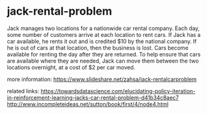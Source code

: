 # jack-rental-problem
Jack manages two locations for a nationwide car rental company. Each day, some number of customers arrive at each location to rent cars. If Jack has a car available, he rents it out and is credited $10 by the national company. If he is out of cars at that location, then the business is lost. Cars become available for renting the day after they are returned. To help ensure that cars are available where they are needed, Jack can move them between the two locations overnight, at a cost of $2 per car moved.

more information: https://www.slideshare.net/zahsa/jack-rentalcarproblem

related links: 
https://towardsdatascience.com/elucidating-policy-iteration-in-reinforcement-learning-jacks-car-rental-problem-d41b34c8aec7
http://www.incompleteideas.net/sutton/book/first/4/node4.html
